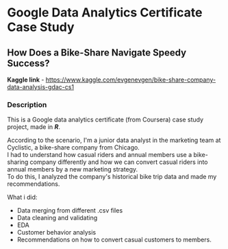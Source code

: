 # Google Data Analytics Certificate Case Study 

## How Does a Bike-Share Navigate Speedy Success?

**Kaggle link** - https://www.kaggle.com/evgenevgen/bike-share-company-data-analysis-gdac-cs1  

### Description
  
This is a Google data analytics certificate (from Coursera) case study project, made in ***R***. 

According to the scenario, I'm a junior data analyst in the marketing team at Cyclistic, a bike-share company from Chicago.  
I had to understand how casual riders and annual members use a bike-sharing company differently and how we can convert casual riders into annual members by a new marketing strategy.  
To do this, I analyzed the company's historical bike trip data and made my recommendations.

What i did:
* Data merging from different .csv files
* Data cleaning and validating
* EDA
* Customer behavior analysis
* Recommendations on how to convert casual customers to members.
